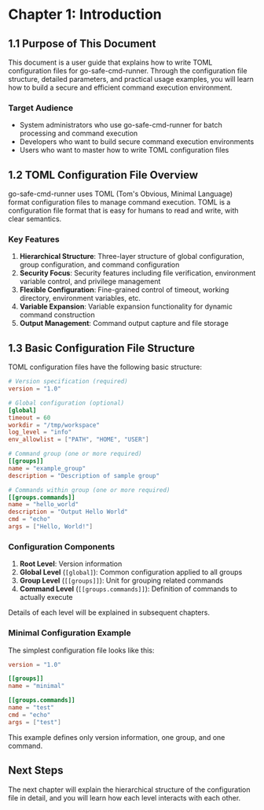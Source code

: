 # Chapter 1: Introduction

## 1.1 Purpose of This Document

This document is a user guide that explains how to write TOML configuration files for go-safe-cmd-runner. Through the configuration file structure, detailed parameters, and practical usage examples, you will learn how to build a secure and efficient command execution environment.

### Target Audience

- System administrators who use go-safe-cmd-runner for batch processing and command execution
- Developers who want to build secure command execution environments
- Users who want to master how to write TOML configuration files

## 1.2 TOML Configuration File Overview

go-safe-cmd-runner uses TOML (Tom's Obvious, Minimal Language) format configuration files to manage command execution. TOML is a configuration file format that is easy for humans to read and write, with clear semantics.

### Key Features

1. **Hierarchical Structure**: Three-layer structure of global configuration, group configuration, and command configuration
2. **Security Focus**: Security features including file verification, environment variable control, and privilege management
3. **Flexible Configuration**: Fine-grained control of timeout, working directory, environment variables, etc.
4. **Variable Expansion**: Variable expansion functionality for dynamic command construction
5. **Output Management**: Command output capture and file storage

## 1.3 Basic Configuration File Structure

TOML configuration files have the following basic structure:

```toml
# Version specification (required)
version = "1.0"

# Global configuration (optional)
[global]
timeout = 60
workdir = "/tmp/workspace"
log_level = "info"
env_allowlist = ["PATH", "HOME", "USER"]

# Command group (one or more required)
[[groups]]
name = "example_group"
description = "Description of sample group"

# Commands within group (one or more required)
[[groups.commands]]
name = "hello_world"
description = "Output Hello World"
cmd = "echo"
args = ["Hello, World!"]
```

### Configuration Components

1. **Root Level**: Version information
2. **Global Level** (`[global]`): Common configuration applied to all groups
3. **Group Level** (`[[groups]]`): Unit for grouping related commands
4. **Command Level** (`[[groups.commands]]`): Definition of commands to actually execute

Details of each level will be explained in subsequent chapters.

### Minimal Configuration Example

The simplest configuration file looks like this:

```toml
version = "1.0"

[[groups]]
name = "minimal"

[[groups.commands]]
name = "test"
cmd = "echo"
args = ["test"]
```

This example defines only version information, one group, and one command.

## Next Steps

The next chapter will explain the hierarchical structure of the configuration file in detail, and you will learn how each level interacts with each other.
